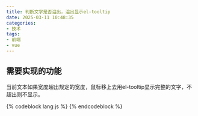 ```yaml
---
title: 判断文字是否溢出，溢出显示el-tooltip
date: 2025-03-11 10:48:35
categories:
- 技术
tags:
- 前端
- vue
---
```


## 需要实现的功能
当前文本如果宽度超出规定的宽度，鼠标移上去用el-tooltip显示完整的文字，不超出则不显示。

{% codeblock lang:js %}
<template>
<div class="label">
  <el-tooltip placement="top" :disabled="!isShowTooltip" :content="item.title">
    <span @mouseenter="isTextOverflow($event)">文本内容</span>
  </el-tooltip>
</div>
</template>
<script setup>
const isShowTooltip = ref(false);
// 检查文本是否溢出
const isTextOverflow = (event) => {
  if (event && event.target) {
    if(event.target.scrollWidth > event.target.clientWidth) {
      isShowTooltip.value=true
    }else {
      isShowTooltip.value=false
    }
  }
  return false
}
</script>
<style scoped lang="scss">
  .label {
    width:225px; /* 调整为合适的宽度 */
    span {
      width:100%;
      display: inline-block;
      overflow: hidden;
      text-overflow: ellipsis;
      white-space: nowrap;
    }
  }
</style>
{% endcodeblock %}

